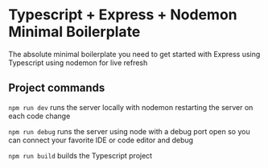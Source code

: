 # Typescript + Express + Nodemon Minimal Boilerplate
The absolute minimal boilerplate you need to get started with Express using Typescript using nodemon for live refresh

## Project commands
`npm run dev` runs the server locally with nodemon restarting the server on each code change

`npm run debug` runs the server using node with a debug port open so you can connect your favorite IDE or code editor and debug

`npm run build` builds the Typescript project 

